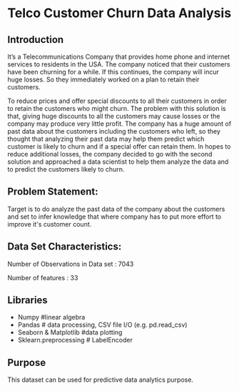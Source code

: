 # Telco Customer Churn Data Analysis
## Introduction
It’s a Telecommunications Company that provides home phone and internet services to residents in the USA. The company noticed that their customers have been churning for a while. If this continues, the company will incur huge losses. So they immediately worked on a plan to retain their customers.

To reduce prices and offer special discounts to all their customers in order to retain the customers who might churn. The problem with this solution is that, giving huge discounts to all the customers may cause losses or the company may produce very little profit.
The company has a huge amount of past data about the customers including the customers who left, so they thought that analyzing their past data may help them predict which customer is likely to churn and if a special offer can retain them. In hopes to reduce additional losses, the company decided to go with the second solution and approached a data scientist to help them analyze the data and to predict the customers likely to churn.

## Problem Statement:
Target is to do analyze the past data of the company about the customers and set to infer knowledge that where company has to put more effort to improve it's customer count.

## Data Set Characteristics:
Number of Observations in Data set : 7043

Number of features : 33

## Libraries
* Numpy #linear algebra
* Pandas # data processing, CSV file I/O (e.g. pd.read_csv)
* Seaborn & Matplotlib #data plotting
* Sklearn.preprocessing # LabelEncoder

## Purpose
This dataset can be used for predictive data analytics purpose.

